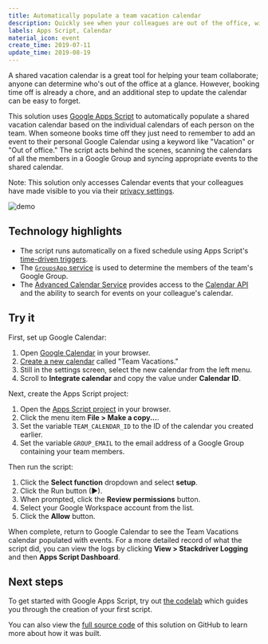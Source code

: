 ```yaml
---
title: Automatically populate a team vacation calendar
description: Quickly see when your colleagues are out of the office, with no manual entry required.
labels: Apps Script, Calendar
material_icon: event
create_time: 2019-07-11
update_time: 2019-08-19
---
```


A shared vacation calendar is a great tool for helping your team collaborate;
anyone can determine who's out of the office at a glance. However, booking time
off is already a chore, and an additional step to update the calendar can be
easy to forget.

This solution uses [Google Apps Script][apps-script] to automatically populate
a shared vacation calendar based on the individual calendars of each person on
the team. When someone books time off they just need to remember to add an event
to their personal Google Calendar using a keyword like "Vacation" or "Out of
office." The script acts behind the scenes, scanning the calendars of all the
members in a Google Group and syncing appropriate events to the shared calendar.

Note: This solution only accesses Calendar events that your colleagues have made
visible to you via their [privacy settings][privacy_settings].

![demo](https://cdn.jsdelivr.net/gh/googleworkspace/solutions@main/vacation-calendar/demo.gif)

[apps-script]: https://developers.google.com/apps-script
[privacy_settings]: https://support.google.com/calendar/answer/34580

## Technology highlights

- The script runs automatically on a fixed schedule using Apps Script's
  [time-driven triggers][time_driven_triggers].
- The [`GroupsApp` service][groupsapp] is used to determine the members of the
  team's Google Group.
- The [Advanced Calendar Service][calendar_advanced] provides access to the
  [Calendar API][calendar_api] and the ability to search for events on your
  colleague's calendar.

[time_driven_triggers]: https://developers.google.com/apps-script/guides/triggers/installable#time-driven_triggers
[groupsapp]: https://developers.google.com/apps-script/reference/groups/groups-app
[calendar_advanced]: https://developers.google.com/apps-script/advanced/calendar
[calendar_api]: https://developers.google.com/calendar/

## Try it

First, set up Google Calendar:

1. Open [Google Calendar][calendar] in your browser.
1. [Create a new calendar][calendar_setup] called "Team Vacations."
1. Still in the settings screen, select the new calendar from the left menu.
1. Scroll to **Integrate calendar** and copy the value under **Calendar ID**.

Next, create the Apps Script project:

1. Open the [Apps Script project][project] in your browser.
1. Click the menu item **File > Make a copy...**.
1. Set the variable `TEAM_CALENDAR_ID` to the ID of the calendar you
   created earlier.
1. Set the variable `GROUP_EMAIL` to the email address of a Google Group
   containing your team members.

Then run the script:

1. Click the **Select function** dropdown and select **setup**.
1. Click the Run button (►).
1. When prompted, click the **Review permissions** button.
1. Select your Google Workspace account from the list.
1. Click the **Allow** button.

When complete, return to Google Calendar to see the Team Vacations calendar
populated with events. For a more detailed record of what the script did, you
can view the logs by clicking
**View > Stackdriver Logging** and then **Apps Script Dashboard**.

[project]: https://script.google.com/d/1Z00KFsXZSLMYw1Tsf7gXqxEt4LjTYtyrnc0EHel43sHs6dl8_z5mHze2/edit
[calendar]: https://calendar.google.com
[calendar_setup]: https://support.google.com/calendar/answer/37095

## Next steps

To get started with Google Apps Script, try out [the codelab][codelab]
which guides you through the creation of your first script.

You can also view the [full source code][github] of this solution on GitHub to
learn more about how it was built.

[codelab]: https://codelabs.developers.google.com/codelabs/apps-script-intro
[github]: https://github.com/googleworkspace/solutions/blob/main/vacation-calendar
